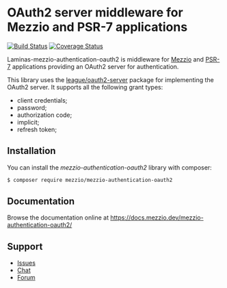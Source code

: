 # OAuth2 server middleware for Mezzio and PSR-7 applications

[![Build Status](https://travis-ci.com/mezzio/mezzio-authentication-oauth2.svg?branch=master)](https://travis-ci.com/mezzio/mezzio-authentication-oauth2)
[![Coverage Status](https://coveralls.io/repos/github/mezzio/mezzio-authentication-oauth2/badge.svg?branch=master)](https://coveralls.io/github/mezzio/mezzio-authentication-oauth2?branch=master)

Laminas-mezzio-authentication-oauth2 is middleware for [Mezzio](https://github.com/mezzio/mezzio)
and [PSR-7](http://www.php-fig.org/psr/psr-7/) applications providing an OAuth2
server for authentication.

This library uses the [league/oauth2-server](https://oauth2.thephpleague.com/)
package for implementing the OAuth2 server. It supports all the following grant
types:

- client credentials;
- password;
- authorization code;
- implicit;
- refresh token;

## Installation

You can install the *mezzio-authentication-oauth2* library with
composer:

```bash
$ composer require mezzio/mezzio-authentication-oauth2
```

## Documentation

Browse the documentation online at https://docs.mezzio.dev/mezzio-authentication-oauth2/

## Support

* [Issues](https://github.com/mezzio/mezzio-authentication-oauth2/issues/)
* [Chat](https://laminas.dev/chat/)
* [Forum](https://discourse.laminas.dev/)
